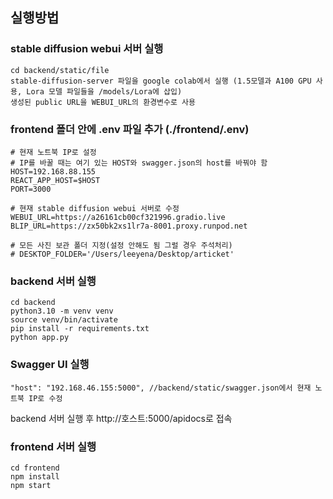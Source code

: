 ## 실행방법

### stable diffusion webui 서버 실행

```
cd backend/static/file
stable-diffusion-server 파일을 google colab에서 실행 (1.5모델과 A100 GPU 사용, Lora 모델 파일들을 /models/Lora에 삽입)
생성된 public URL을 WEBUI_URL의 환경변수로 사용
```

### frontend 폴더 안에 .env 파일 추가 (./frontend/.env)

```
# 현재 노트북 IP로 설정
# IP를 바꿀 때는 여기 있는 HOST와 swagger.json의 host를 바꿔야 함
HOST=192.168.88.155
REACT_APP_HOST=$HOST
PORT=3000

# 현재 stable diffusion webui 서버로 수정
WEBUI_URL=https://a26161cb00cf321996.gradio.live
BLIP_URL=https://zx50bk2xs1lr7a-8001.proxy.runpod.net

# 모든 사진 보관 폴더 지정(설정 안해도 됨 그럴 경우 주석처리)
# DESKTOP_FOLDER='/Users/leeyena/Desktop/articket'
```

### backend 서버 실행

```
cd backend
python3.10 -m venv venv
source venv/bin/activate
pip install -r requirements.txt
python app.py
```

### Swagger UI 실행

```
"host": "192.168.46.155:5000", //backend/static/swagger.json에서 현재 노트북 IP로 수정
```

backend 서버 실행 후 http://호스트:5000/apidocs로 접속

### frontend 서버 실행

```
cd frontend
npm install
npm start
```
